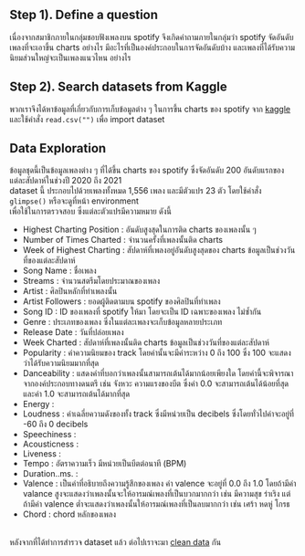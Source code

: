 ## Step 1). Define a question
เนื่องจากสมาชิกภายในกลุ่มชอบฟังเพลงบน spotify จึงเกิดคำถามภายในกลุ่มว่า spotify จัดอันดับเพลงที่จะเอาขึ้น charts อย่างไร มีอะไรที่เป็นองค์ประกอบในการจัดอันดับบ้าง และเพลงที่ได้รับความนิยมส่วนใหญ่จะเป็นเพลงแนวไหน อย่างไร

## Step 2). Search datasets from Kaggle
พวกเราจึงได้หาข้อมูลที่เกี่ยวกับการเก็บข้อมูลต่าง ๆ ในการขึ้น charts ของ spotify จาก [kaggle](https://www.kaggle.com/sashankpillai/spotify-top-200-charts-20202021)<br>
และใช้คำสั่ง `read.csv("")` เพื่อ import dataset

## Data Exploration
ข้อมูลชุดนี้เป็นข้อมูลเพลงต่าง ๆ ที่ได้ขึ้น charts ของ spotify ซึ่งจัดอันดับ 200 อันดับแรกของแต่ละสัปดาห์ในช่วงปี 2020 ถึง 2021 <br>
dataset นี้ ประกอบไปด้วยเพลงทั้งหมด 1,556 เพลง และมีตัวแปร 23 ตัว โดยใช้คำสั่ง `glimpse()` หรือจะดูที่หน้า environment<br>
เพื่อใช้ในการตรวจสอบ ซึ่งแต่ละตัวแปรมีความหมาย ดังนี้

* Highest Charting Position : อันดับสูงสุดในการติด charts ของเพลงนั้น ๆ 
* Number of Times Charted : จำนวนครั้งที่เพลงนั้นติด charts
* Week of Highest Charting : สัปดาห์ที่เพลงอยู่อันดับสูงสุดของ charts ข้อมูลเป็นช่วงวันที่ของแต่ละสัปดาห์
* Song Name : ชื่อเพลง
* Streams : จำนวนสตรีมโดยประมาณของเพลง
* Artist : ศิลปินหลักที่ทำเพลงนั้น
* Artist Followers : ยอดผู้ติดตามบน spotify ของศิลปินที่ทำเพลง
* Song ID : ID ของเพลงที่ spotify ให้มา โดยจะเป็น ID เฉพาะของเพลง ไม่ซ้ำกัน
* Genre : ประเภทของเพลง ซึ่งในแต่ละเพลงจะเก็บข้อมูลหลายประเภท
* Release Date : วันที่ปล่อยเพลง
* Week Charted : สัปดาห์ที่เพลงนั้นติด charts ข้อมูลเป็นช่วงวันที่ของแต่ละสัปดาห์
* Popularity : ค่าความนิยมของ track โดยค่านั้นจะมีค่าระหว่าง 0 ถึง 100 ซึ่ง 100 จะแสดงว่าได้รับความนิยมมากที่สุด
* Danceability : แสดงค่าที่บอกว่าเพลงนั้นสามารถเต้นได้มากน้อยเพียงใด โดยค่านี้จะพิจารณาจากองค์ประกอบทางดนตรี เช่น จังหวะ ความแรงของบีต ซึ่งค่า 0.0 จะสามารถเต้นได้น้อยที่สุด และค่า 1.0 จะสามารถเต้นได้มากที่สุด
* Energy : 
* Loudness : ค่าเฉลี่ยความดังของทั้ง track ซึ่งมีหน่วยเป็น decibels ซึ่งโดยทั่วไปค่าจะอยู่ที่ -60 ถึง 0 decibels
* Speechiness : 
* Acousticness :
* Liveness :
* Tempo : อัตราความเร็ว มีหน่วยเป็นบีตต่อนาที (BPM)
* Duration..ms. :
* Valence : เป็นค่าที่อธิบายถึงความรู้สึกของเพลง ค่า valence จะอยู่ที่ 0.0 ถึง 1.0 โดยถ้ามีค่า valance สูงจะแสดงว่าเพลงนั้นจะให้อารมณ์เพลงที่เป็นบวกมากกว่า เช่น มีความสุข ร่าเริง แต่ถ้ามีค่า valence ต่ำจะแสดงว่าเพลงนั้นให้อารมณ์เพลงที่เป็นลบมากกว่า เช่น เศร้า หดหู่ โกรธ
* Chord : chord หลักของเพลง 
<br><br>

หลังจากที่ได้ทำการสำรวจ dataset แล้ว ต่อไปเราจะมา [clean data](https://github.com/sit-2021-int214/001-Spotify-Top/blob/main/data_cleaning.md) กัน
